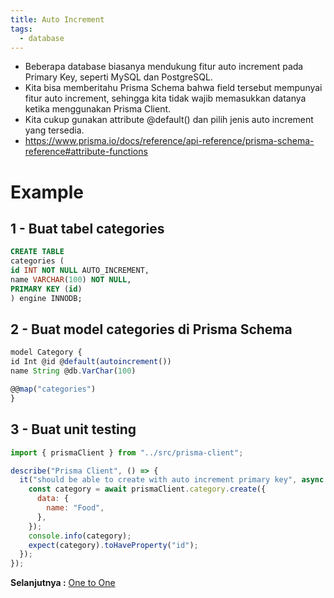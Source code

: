 ```yaml
---
title: Auto Increment
tags:
  - database
---
```


- Beberapa database biasanya mendukung fitur auto increment pada Primary Key, seperti MySQL dan PostgreSQL.
- Kita bisa memberitahu Prisma Schema bahwa field tersebut mempunyai fitur auto increment, sehingga kita tidak wajib memasukkan datanya ketika menggunakan Prisma Client.
- Kita cukup gunakan attribute @default() dan pilih jenis auto increment yang tersedia.
- https://www.prisma.io/docs/reference/api-reference/prisma-schema-reference#attribute-functions

# Example

## 1 - Buat tabel categories

```sql
CREATE TABLE
categories (
id INT NOT NULL AUTO_INCREMENT,
name VARCHAR(100) NOT NULL,
PRIMARY KEY (id)
) engine INNODB;
```

## 2 - Buat model categories di Prisma Schema

```js
model Category {
id Int @id @default(autoincrement())
name String @db.VarChar(100)

@@map("categories")
}
```

## 3 - Buat unit testing

```js
import { prismaClient } from "../src/prisma-client";

describe("Prisma Client", () => {
  it("should be able to create with auto increment primary key", async () => {
    const category = await prismaClient.category.create({
      data: {
        name: "Food",
      },
    });
    console.info(category);
    expect(category).toHaveProperty("id");
  });
});
```

**Selanjutnya :** [One to One](onetoone.md)
